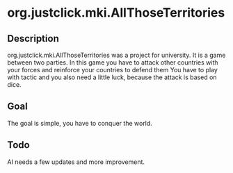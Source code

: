 # org.justclick.mki.AllThoseTerritories

## Description
org.justclick.mki.AllThoseTerritories was a project for university.
It is a game between two parties. In this game you have to attack other countries with your forces and reinforce your countries to defend them 
You have to play with tactic and you also need a little luck, because the attack is based on dice.

## Goal
The goal is simple, you have to conquer the world.

## Todo
AI needs a few updates and more improvement.
